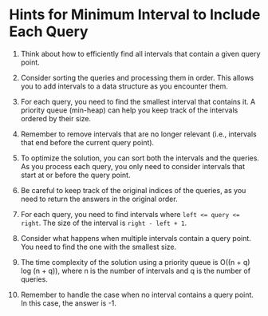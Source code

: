 # Hints for Minimum Interval to Include Each Query

1. Think about how to efficiently find all intervals that contain a given query point.

2. Consider sorting the queries and processing them in order. This allows you to add intervals to a data structure as you encounter them.

3. For each query, you need to find the smallest interval that contains it. A priority queue (min-heap) can help you keep track of the intervals ordered by their size.

4. Remember to remove intervals that are no longer relevant (i.e., intervals that end before the current query point).

5. To optimize the solution, you can sort both the intervals and the queries. As you process each query, you only need to consider intervals that start at or before the query point.

6. Be careful to keep track of the original indices of the queries, as you need to return the answers in the original order.

7. For each query, you need to find intervals where `left <= query <= right`. The size of the interval is `right - left + 1`.

8. Consider what happens when multiple intervals contain a query point. You need to find the one with the smallest size.

9. The time complexity of the solution using a priority queue is O((n + q) log (n + q)), where n is the number of intervals and q is the number of queries.

10. Remember to handle the case when no interval contains a query point. In this case, the answer is -1.

